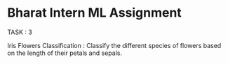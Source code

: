 # Bharat Intern ML Assignment 

TASK : 3

Iris Flowers Classification : 
Classify the different species of flowers based on the length of their petals and sepals.







